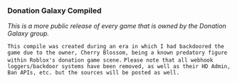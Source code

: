 ### Donation Galaxy Compiled
*This is a more public release of every game that is owned by the Donation Galaxy group.*

`This compile was created during an era in which I had backdoored the game due to the owner, Cherry Blossom, being a known predatory figure within Roblox's donation game scene.`
`Please note that all webhook loggers/backdoor systems have been removed, as well as their HD Admin, Ban APIs, etc. but the sources will be posted as well.`
